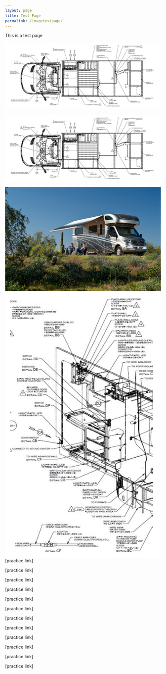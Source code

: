 ```yaml
---
layout: page
title: Test Page
permalink: /imagetestpage/
---
```


This is a test page

<img src="/assets/vandrawing.jpg">

![vandrawing](/assets/vandrawing.jpg)

<img src="/assets/VW-Lifestyle%2005-20.jpg" title="View 24J"/>


<img src="/assets/narrowdrawing1.jpg" alt="drawing 1" title="drawing 1" style="float:right;" />

[practice link]

[practice link]

[practice link]
                                                              
[practice link]

[practice link]

[practice link]

[practice link]

[practice link]

[practice link]
                                                              
[practice link]

[practice link]

[practice link]
